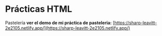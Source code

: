# Prácticas HTML


Pastelería
**ver el demo de mi práctica de pasteleria:** [https://sharp-leavitt-2e2105.netlify.app/](https://sharp-leavitt-2e2105.netlify.app/)
